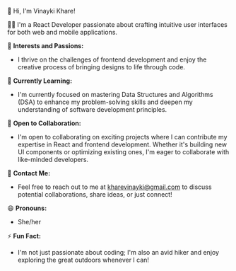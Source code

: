 👋 Hi, I'm Vinayki Khare!

👨‍💻 I'm a React Developer passionate about crafting intuitive user interfaces for both web and mobile applications.

🌟 **Interests and Passions:**  
   - I thrive on the challenges of frontend development and enjoy the creative process of bringing designs to life through code.

🌱 **Currently Learning:**  
   - I'm currently focused on mastering Data Structures and Algorithms (DSA) to enhance my problem-solving skills and deepen my understanding of software development principles.

💬 **Open to Collaboration:**  
   - I'm open to collaborating on exciting projects where I can contribute my expertise in React and frontend development. Whether it's building new UI components or optimizing existing ones, I'm eager to collaborate with like-minded developers.

📧 **Contact Me:**  
   - Feel free to reach out to me at kharevinayki@gmail.com to discuss potential collaborations, share ideas, or just connect!

😄 **Pronouns:**  
   - She/her

⚡ **Fun Fact:**  
   - I'm not just passionate about coding; I'm also an avid hiker and enjoy exploring the great outdoors whenever I can!

